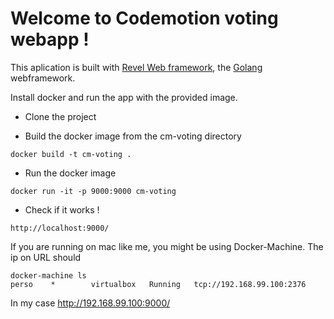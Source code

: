 # Welcome to Codemotion voting webapp !

This aplication is built with [Revel Web framework](https://revel.github.io), the [Golang](https://golang.org) webframework.

Install docker and run the app with the provided image.

* Clone the project

* Build the docker image from the cm-voting directory

```
docker build -t cm-voting .
```

* Run the docker image 

```
docker run -it -p 9000:9000 cm-voting
```

* Check if it works !

```
http://localhost:9000/
```

If you are running on mac like me, you might be using Docker-Machine. The ip on URL should 

```
docker-machine ls
perso    *        virtualbox   Running   tcp://192.168.99.100:2376
```

In my case http://192.168.99.100:9000/